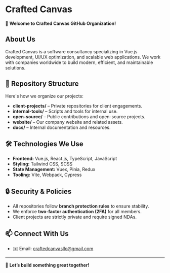 # Crafted Canvas

🚀 **Welcome to Crafted Canvas GitHub Organization!**

## **About Us**
Crafted Canvas is a software consultancy specializing in Vue.js development, UI/UX optimization, and scalable web applications. We work with companies worldwide to build modern, efficient, and maintainable solutions.

## **📂 Repository Structure**
Here's how we organize our projects:

- **client-projects/** – Private repositories for client engagements.
- **internal-tools/** – Scripts and tools for internal use.
- **open-source/** – Public contributions and open-source projects.
- **website/** – Our company website and related assets.
- **docs/** – Internal documentation and resources.

## **🛠️ Technologies We Use**
- **Frontend:** Vue.js, React.js, TypeScript, JavaScript
- **Styling:** Tailwind CSS, SCSS
- **State Management:** Vuex, Pinia, Redux
- **Tooling:** Vite, Webpack, Cypress

## **🔒 Security & Policies**
- All repositories follow **branch protection rules** to ensure stability.
- We enforce **two-factor authentication (2FA)** for all members.
- Client projects are strictly private and require signed NDAs.

## **📫 Connect With Us**
- ✉️ Email: craftedcanvasllc@gmail.com

---
🚀 **Let’s build something great together!**
